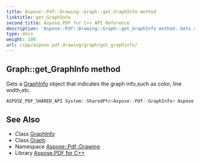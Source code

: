 ```yaml
---
title: Aspose::Pdf::Drawing::Graph::get_GraphInfo method
linktitle: get_GraphInfo
second_title: Aspose.PDF for C++ API Reference
description: 'Aspose::Pdf::Drawing::Graph::get_GraphInfo method. Gets a GraphInfo object that indicates the graph info,such as color, line width,etc in C++.'
type: docs
weight: 100
url: /cpp/aspose.pdf.drawing/graph/get_graphinfo/
---
```

## Graph::get_GraphInfo method


Gets a [GraphInfo](../../../aspose.pdf/graphinfo/) object that indicates the graph info,such as color, line width,etc.

```cpp
ASPOSE_PDF_SHARED_API System::SharedPtr<Aspose::Pdf::GraphInfo> Aspose::Pdf::Drawing::Graph::get_GraphInfo() const
```

## See Also

* Class [GraphInfo](../../../aspose.pdf/graphinfo/)
* Class [Graph](../)
* Namespace [Aspose::Pdf::Drawing](../../)
* Library [Aspose.PDF for C++](../../../)
